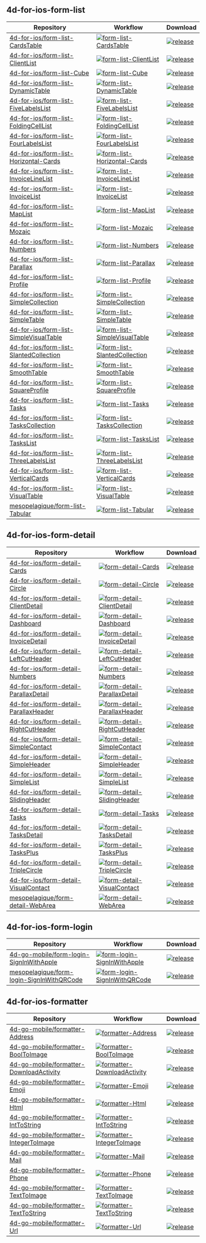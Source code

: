 ## 4d-for-ios-form-list

| Repository | Workflow | Download |
| ---------- | -------- | -------- |
|[4d-for-ios/form-list-CardsTable](https://github.com/4d-for-ios/form-list-CardsTable) |[![form-list-CardsTable](https://github.com/4d-for-ios/form-list-CardsTable/workflows/check/badge.svg)](https://github.com/4d-for-ios/form-list-CardsTable/actions?workflow=check) |[![release](https://img.shields.io/github/v/release/4d-for-ios/form-list-CardsTable)](https://github.com/4d-for-ios/form-list-CardsTable/releases/latest/download/form-list-CardsTable.zip)|
|[4d-for-ios/form-list-ClientList](https://github.com/4d-for-ios/form-list-ClientList) |[![form-list-ClientList](https://github.com/4d-for-ios/form-list-ClientList/workflows/check/badge.svg)](https://github.com/4d-for-ios/form-list-ClientList/actions?workflow=check) |[![release](https://img.shields.io/github/v/release/4d-for-ios/form-list-ClientList)](https://github.com/4d-for-ios/form-list-ClientList/releases/latest/download/form-list-ClientList.zip)|
|[4d-for-ios/form-list-Cube](https://github.com/4d-for-ios/form-list-Cube) |[![form-list-Cube](https://github.com/4d-for-ios/form-list-Cube/workflows/check/badge.svg)](https://github.com/4d-for-ios/form-list-Cube/actions?workflow=check) |[![release](https://img.shields.io/github/v/release/4d-for-ios/form-list-Cube)](https://github.com/4d-for-ios/form-list-Cube/releases/latest/download/form-list-Cube.zip)|
|[4d-for-ios/form-list-DynamicTable](https://github.com/4d-for-ios/form-list-DynamicTable) |[![form-list-DynamicTable](https://github.com/4d-for-ios/form-list-DynamicTable/workflows/check/badge.svg)](https://github.com/4d-for-ios/form-list-DynamicTable/actions?workflow=check) |[![release](https://img.shields.io/github/v/release/4d-for-ios/form-list-DynamicTable)](https://github.com/4d-for-ios/form-list-DynamicTable/releases/latest/download/form-list-DynamicTable.zip)|
|[4d-for-ios/form-list-FiveLabelsList](https://github.com/4d-for-ios/form-list-FiveLabelsList) |[![form-list-FiveLabelsList](https://github.com/4d-for-ios/form-list-FiveLabelsList/workflows/check/badge.svg)](https://github.com/4d-for-ios/form-list-FiveLabelsList/actions?workflow=check) |[![release](https://img.shields.io/github/v/release/4d-for-ios/form-list-FiveLabelsList)](https://github.com/4d-for-ios/form-list-FiveLabelsList/releases/latest/download/form-list-FiveLabelsList.zip)|
|[4d-for-ios/form-list-FoldingCellList](https://github.com/4d-for-ios/form-list-FoldingCellList) |[![form-list-FoldingCellList](https://github.com/4d-for-ios/form-list-FoldingCellList/workflows/check/badge.svg)](https://github.com/4d-for-ios/form-list-FoldingCellList/actions?workflow=check) |[![release](https://img.shields.io/github/v/release/4d-for-ios/form-list-FoldingCellList)](https://github.com/4d-for-ios/form-list-FoldingCellList/releases/latest/download/form-list-FoldingCellList.zip)|
|[4d-for-ios/form-list-FourLabelsList](https://github.com/4d-for-ios/form-list-FourLabelsList) |[![form-list-FourLabelsList](https://github.com/4d-for-ios/form-list-FourLabelsList/workflows/check/badge.svg)](https://github.com/4d-for-ios/form-list-FourLabelsList/actions?workflow=check) |[![release](https://img.shields.io/github/v/release/4d-for-ios/form-list-FourLabelsList)](https://github.com/4d-for-ios/form-list-FourLabelsList/releases/latest/download/form-list-FourLabelsList.zip)|
|[4d-for-ios/form-list-Horizontal-Cards](https://github.com/4d-for-ios/form-list-Horizontal-Cards) |[![form-list-Horizontal-Cards](https://github.com/4d-for-ios/form-list-Horizontal-Cards/workflows/check/badge.svg)](https://github.com/4d-for-ios/form-list-Horizontal-Cards/actions?workflow=check) |[![release](https://img.shields.io/github/v/release/4d-for-ios/form-list-Horizontal-Cards)](https://github.com/4d-for-ios/form-list-Horizontal-Cards/releases/latest/download/form-list-Horizontal-Cards.zip)|
|[4d-for-ios/form-list-InvoiceLineList](https://github.com/4d-for-ios/form-list-InvoiceLineList) |[![form-list-InvoiceLineList](https://github.com/4d-for-ios/form-list-InvoiceLineList/workflows/check/badge.svg)](https://github.com/4d-for-ios/form-list-InvoiceLineList/actions?workflow=check) |[![release](https://img.shields.io/github/v/release/4d-for-ios/form-list-InvoiceLineList)](https://github.com/4d-for-ios/form-list-InvoiceLineList/releases/latest/download/form-list-InvoiceLineList.zip)|
|[4d-for-ios/form-list-InvoiceList](https://github.com/4d-for-ios/form-list-InvoiceList) |[![form-list-InvoiceList](https://github.com/4d-for-ios/form-list-InvoiceList/workflows/check/badge.svg)](https://github.com/4d-for-ios/form-list-InvoiceList/actions?workflow=check) |[![release](https://img.shields.io/github/v/release/4d-for-ios/form-list-InvoiceList)](https://github.com/4d-for-ios/form-list-InvoiceList/releases/latest/download/form-list-InvoiceList.zip)|
|[4d-for-ios/form-list-MapList](https://github.com/4d-for-ios/form-list-MapList) |[![form-list-MapList](https://github.com/4d-for-ios/form-list-MapList/workflows/check/badge.svg)](https://github.com/4d-for-ios/form-list-MapList/actions?workflow=check) |[![release](https://img.shields.io/github/v/release/4d-for-ios/form-list-MapList)](https://github.com/4d-for-ios/form-list-MapList/releases/latest/download/form-list-MapList.zip)|
|[4d-for-ios/form-list-Mozaic](https://github.com/4d-for-ios/form-list-Mozaic) |[![form-list-Mozaic](https://github.com/4d-for-ios/form-list-Mozaic/workflows/check/badge.svg)](https://github.com/4d-for-ios/form-list-Mozaic/actions?workflow=check) |[![release](https://img.shields.io/github/v/release/4d-for-ios/form-list-Mozaic)](https://github.com/4d-for-ios/form-list-Mozaic/releases/latest/download/form-list-Mozaic.zip)|
|[4d-for-ios/form-list-Numbers](https://github.com/4d-for-ios/form-list-Numbers) |[![form-list-Numbers](https://github.com/4d-for-ios/form-list-Numbers/workflows/check/badge.svg)](https://github.com/4d-for-ios/form-list-Numbers/actions?workflow=check) |[![release](https://img.shields.io/github/v/release/4d-for-ios/form-list-Numbers)](https://github.com/4d-for-ios/form-list-Numbers/releases/latest/download/form-list-Numbers.zip)|
|[4d-for-ios/form-list-Parallax](https://github.com/4d-for-ios/form-list-Parallax) |[![form-list-Parallax](https://github.com/4d-for-ios/form-list-Parallax/workflows/check/badge.svg)](https://github.com/4d-for-ios/form-list-Parallax/actions?workflow=check) |[![release](https://img.shields.io/github/v/release/4d-for-ios/form-list-Parallax)](https://github.com/4d-for-ios/form-list-Parallax/releases/latest/download/form-list-Parallax.zip)|
|[4d-for-ios/form-list-Profile](https://github.com/4d-for-ios/form-list-Profile) |[![form-list-Profile](https://github.com/4d-for-ios/form-list-Profile/workflows/check/badge.svg)](https://github.com/4d-for-ios/form-list-Profile/actions?workflow=check) |[![release](https://img.shields.io/github/v/release/4d-for-ios/form-list-Profile)](https://github.com/4d-for-ios/form-list-Profile/releases/latest/download/form-list-Profile.zip)|
|[4d-for-ios/form-list-SimpleCollection](https://github.com/4d-for-ios/form-list-SimpleCollection) |[![form-list-SimpleCollection](https://github.com/4d-for-ios/form-list-SimpleCollection/workflows/check/badge.svg)](https://github.com/4d-for-ios/form-list-SimpleCollection/actions?workflow=check) |[![release](https://img.shields.io/github/v/release/4d-for-ios/form-list-SimpleCollection)](https://github.com/4d-for-ios/form-list-SimpleCollection/releases/latest/download/form-list-SimpleCollection.zip)|
|[4d-for-ios/form-list-SimpleTable](https://github.com/4d-for-ios/form-list-SimpleTable) |[![form-list-SimpleTable](https://github.com/4d-for-ios/form-list-SimpleTable/workflows/check/badge.svg)](https://github.com/4d-for-ios/form-list-SimpleTable/actions?workflow=check) |[![release](https://img.shields.io/github/v/release/4d-for-ios/form-list-SimpleTable)](https://github.com/4d-for-ios/form-list-SimpleTable/releases/latest/download/form-list-SimpleTable.zip)|
|[4d-for-ios/form-list-SimpleVisualTable](https://github.com/4d-for-ios/form-list-SimpleVisualTable) |[![form-list-SimpleVisualTable](https://github.com/4d-for-ios/form-list-SimpleVisualTable/workflows/check/badge.svg)](https://github.com/4d-for-ios/form-list-SimpleVisualTable/actions?workflow=check) |[![release](https://img.shields.io/github/v/release/4d-for-ios/form-list-SimpleVisualTable)](https://github.com/4d-for-ios/form-list-SimpleVisualTable/releases/latest/download/form-list-SimpleVisualTable.zip)|
|[4d-for-ios/form-list-SlantedCollection](https://github.com/4d-for-ios/form-list-SlantedCollection) |[![form-list-SlantedCollection](https://github.com/4d-for-ios/form-list-SlantedCollection/workflows/check/badge.svg)](https://github.com/4d-for-ios/form-list-SlantedCollection/actions?workflow=check) |[![release](https://img.shields.io/github/v/release/4d-for-ios/form-list-SlantedCollection)](https://github.com/4d-for-ios/form-list-SlantedCollection/releases/latest/download/form-list-SlantedCollection.zip)|
|[4d-for-ios/form-list-SmoothTable](https://github.com/4d-for-ios/form-list-SmoothTable) |[![form-list-SmoothTable](https://github.com/4d-for-ios/form-list-SmoothTable/workflows/check/badge.svg)](https://github.com/4d-for-ios/form-list-SmoothTable/actions?workflow=check) |[![release](https://img.shields.io/github/v/release/4d-for-ios/form-list-SmoothTable)](https://github.com/4d-for-ios/form-list-SmoothTable/releases/latest/download/form-list-SmoothTable.zip)|
|[4d-for-ios/form-list-SquareProfile](https://github.com/4d-for-ios/form-list-SquareProfile) |[![form-list-SquareProfile](https://github.com/4d-for-ios/form-list-SquareProfile/workflows/check/badge.svg)](https://github.com/4d-for-ios/form-list-SquareProfile/actions?workflow=check) |[![release](https://img.shields.io/github/v/release/4d-for-ios/form-list-SquareProfile)](https://github.com/4d-for-ios/form-list-SquareProfile/releases/latest/download/form-list-SquareProfile.zip)|
|[4d-for-ios/form-list-Tasks](https://github.com/4d-for-ios/form-list-Tasks) |[![form-list-Tasks](https://github.com/4d-for-ios/form-list-Tasks/workflows/check/badge.svg)](https://github.com/4d-for-ios/form-list-Tasks/actions?workflow=check) |[![release](https://img.shields.io/github/v/release/4d-for-ios/form-list-Tasks)](https://github.com/4d-for-ios/form-list-Tasks/releases/latest/download/form-list-Tasks.zip)|
|[4d-for-ios/form-list-TasksCollection](https://github.com/4d-for-ios/form-list-TasksCollection) |[![form-list-TasksCollection](https://github.com/4d-for-ios/form-list-TasksCollection/workflows/check/badge.svg)](https://github.com/4d-for-ios/form-list-TasksCollection/actions?workflow=check) |[![release](https://img.shields.io/github/v/release/4d-for-ios/form-list-TasksCollection)](https://github.com/4d-for-ios/form-list-TasksCollection/releases/latest/download/form-list-TasksCollection.zip)|
|[4d-for-ios/form-list-TasksList](https://github.com/4d-for-ios/form-list-TasksList) |[![form-list-TasksList](https://github.com/4d-for-ios/form-list-TasksList/workflows/check/badge.svg)](https://github.com/4d-for-ios/form-list-TasksList/actions?workflow=check) |[![release](https://img.shields.io/github/v/release/4d-for-ios/form-list-TasksList)](https://github.com/4d-for-ios/form-list-TasksList/releases/latest/download/form-list-TasksList.zip)|
|[4d-for-ios/form-list-ThreeLabelsList](https://github.com/4d-for-ios/form-list-ThreeLabelsList) |[![form-list-ThreeLabelsList](https://github.com/4d-for-ios/form-list-ThreeLabelsList/workflows/check/badge.svg)](https://github.com/4d-for-ios/form-list-ThreeLabelsList/actions?workflow=check) |[![release](https://img.shields.io/github/v/release/4d-for-ios/form-list-ThreeLabelsList)](https://github.com/4d-for-ios/form-list-ThreeLabelsList/releases/latest/download/form-list-ThreeLabelsList.zip)|
|[4d-for-ios/form-list-VerticalCards](https://github.com/4d-for-ios/form-list-VerticalCards) |[![form-list-VerticalCards](https://github.com/4d-for-ios/form-list-VerticalCards/workflows/check/badge.svg)](https://github.com/4d-for-ios/form-list-VerticalCards/actions?workflow=check) |[![release](https://img.shields.io/github/v/release/4d-for-ios/form-list-VerticalCards)](https://github.com/4d-for-ios/form-list-VerticalCards/releases/latest/download/form-list-VerticalCards.zip)|
|[4d-for-ios/form-list-VisualTable](https://github.com/4d-for-ios/form-list-VisualTable) |[![form-list-VisualTable](https://github.com/4d-for-ios/form-list-VisualTable/workflows/check/badge.svg)](https://github.com/4d-for-ios/form-list-VisualTable/actions?workflow=check) |[![release](https://img.shields.io/github/v/release/4d-for-ios/form-list-VisualTable)](https://github.com/4d-for-ios/form-list-VisualTable/releases/latest/download/form-list-VisualTable.zip)|
|[mesopelagique/form-list-Tabular](https://github.com/mesopelagique/form-list-Tabular) |[![form-list-Tabular](https://github.com/mesopelagique/form-list-Tabular/workflows/check/badge.svg)](https://github.com/mesopelagique/form-list-Tabular/actions?workflow=check) |[![release](https://img.shields.io/github/v/release/mesopelagique/form-list-Tabular)](https://github.com/mesopelagique/form-list-Tabular/releases/latest/download/form-list-Tabular.zip)|

## 4d-for-ios-form-detail

| Repository | Workflow | Download |
| ---------- | -------- | -------- |
|[4d-for-ios/form-detail-Cards](https://github.com/4d-for-ios/form-detail-Cards) |[![form-detail-Cards](https://github.com/4d-for-ios/form-detail-Cards/workflows/check/badge.svg)](https://github.com/4d-for-ios/form-detail-Cards/actions?workflow=check) |[![release](https://img.shields.io/github/v/release/4d-for-ios/form-detail-Cards)](https://github.com/4d-for-ios/form-detail-Cards/releases/latest/download/form-detail-Cards.zip)|
|[4d-for-ios/form-detail-Circle](https://github.com/4d-for-ios/form-detail-Circle) |[![form-detail-Circle](https://github.com/4d-for-ios/form-detail-Circle/workflows/check/badge.svg)](https://github.com/4d-for-ios/form-detail-Circle/actions?workflow=check) |[![release](https://img.shields.io/github/v/release/4d-for-ios/form-detail-Circle)](https://github.com/4d-for-ios/form-detail-Circle/releases/latest/download/form-detail-Circle.zip)|
|[4d-for-ios/form-detail-ClientDetail](https://github.com/4d-for-ios/form-detail-ClientDetail) |[![form-detail-ClientDetail](https://github.com/4d-for-ios/form-detail-ClientDetail/workflows/check/badge.svg)](https://github.com/4d-for-ios/form-detail-ClientDetail/actions?workflow=check) |[![release](https://img.shields.io/github/v/release/4d-for-ios/form-detail-ClientDetail)](https://github.com/4d-for-ios/form-detail-ClientDetail/releases/latest/download/form-detail-ClientDetail.zip)|
|[4d-for-ios/form-detail-Dashboard](https://github.com/4d-for-ios/form-detail-Dashboard) |[![form-detail-Dashboard](https://github.com/4d-for-ios/form-detail-Dashboard/workflows/check/badge.svg)](https://github.com/4d-for-ios/form-detail-Dashboard/actions?workflow=check) |[![release](https://img.shields.io/github/v/release/4d-for-ios/form-detail-Dashboard)](https://github.com/4d-for-ios/form-detail-Dashboard/releases/latest/download/form-detail-Dashboard.zip)|
|[4d-for-ios/form-detail-InvoiceDetail](https://github.com/4d-for-ios/form-detail-InvoiceDetail) |[![form-detail-InvoiceDetail](https://github.com/4d-for-ios/form-detail-InvoiceDetail/workflows/check/badge.svg)](https://github.com/4d-for-ios/form-detail-InvoiceDetail/actions?workflow=check) |[![release](https://img.shields.io/github/v/release/4d-for-ios/form-detail-InvoiceDetail)](https://github.com/4d-for-ios/form-detail-InvoiceDetail/releases/latest/download/form-detail-InvoiceDetail.zip)|
|[4d-for-ios/form-detail-LeftCutHeader](https://github.com/4d-for-ios/form-detail-LeftCutHeader) |[![form-detail-LeftCutHeader](https://github.com/4d-for-ios/form-detail-LeftCutHeader/workflows/check/badge.svg)](https://github.com/4d-for-ios/form-detail-LeftCutHeader/actions?workflow=check) |[![release](https://img.shields.io/github/v/release/4d-for-ios/form-detail-LeftCutHeader)](https://github.com/4d-for-ios/form-detail-LeftCutHeader/releases/latest/download/form-detail-LeftCutHeader.zip)|
|[4d-for-ios/form-detail-Numbers](https://github.com/4d-for-ios/form-detail-Numbers) |[![form-detail-Numbers](https://github.com/4d-for-ios/form-detail-Numbers/workflows/check/badge.svg)](https://github.com/4d-for-ios/form-detail-Numbers/actions?workflow=check) |[![release](https://img.shields.io/github/v/release/4d-for-ios/form-detail-Numbers)](https://github.com/4d-for-ios/form-detail-Numbers/releases/latest/download/form-detail-Numbers.zip)|
|[4d-for-ios/form-detail-ParallaxDetail](https://github.com/4d-for-ios/form-detail-ParallaxDetail) |[![form-detail-ParallaxDetail](https://github.com/4d-for-ios/form-detail-ParallaxDetail/workflows/check/badge.svg)](https://github.com/4d-for-ios/form-detail-ParallaxDetail/actions?workflow=check) |[![release](https://img.shields.io/github/v/release/4d-for-ios/form-detail-ParallaxDetail)](https://github.com/4d-for-ios/form-detail-ParallaxDetail/releases/latest/download/form-detail-ParallaxDetail.zip)|
|[4d-for-ios/form-detail-ParallaxHeader](https://github.com/4d-for-ios/form-detail-ParallaxHeader) |[![form-detail-ParallaxHeader](https://github.com/4d-for-ios/form-detail-ParallaxHeader/workflows/check/badge.svg)](https://github.com/4d-for-ios/form-detail-ParallaxHeader/actions?workflow=check) |[![release](https://img.shields.io/github/v/release/4d-for-ios/form-detail-ParallaxHeader)](https://github.com/4d-for-ios/form-detail-ParallaxHeader/releases/latest/download/form-detail-ParallaxHeader.zip)|
|[4d-for-ios/form-detail-RightCutHeader](https://github.com/4d-for-ios/form-detail-RightCutHeader) |[![form-detail-RightCutHeader](https://github.com/4d-for-ios/form-detail-RightCutHeader/workflows/check/badge.svg)](https://github.com/4d-for-ios/form-detail-RightCutHeader/actions?workflow=check) |[![release](https://img.shields.io/github/v/release/4d-for-ios/form-detail-RightCutHeader)](https://github.com/4d-for-ios/form-detail-RightCutHeader/releases/latest/download/form-detail-RightCutHeader.zip)|
|[4d-for-ios/form-detail-SimpleContact](https://github.com/4d-for-ios/form-detail-SimpleContact) |[![form-detail-SimpleContact](https://github.com/4d-for-ios/form-detail-SimpleContact/workflows/check/badge.svg)](https://github.com/4d-for-ios/form-detail-SimpleContact/actions?workflow=check) |[![release](https://img.shields.io/github/v/release/4d-for-ios/form-detail-SimpleContact)](https://github.com/4d-for-ios/form-detail-SimpleContact/releases/latest/download/form-detail-SimpleContact.zip)|
|[4d-for-ios/form-detail-SimpleHeader](https://github.com/4d-for-ios/form-detail-SimpleHeader) |[![form-detail-SimpleHeader](https://github.com/4d-for-ios/form-detail-SimpleHeader/workflows/check/badge.svg)](https://github.com/4d-for-ios/form-detail-SimpleHeader/actions?workflow=check) |[![release](https://img.shields.io/github/v/release/4d-for-ios/form-detail-SimpleHeader)](https://github.com/4d-for-ios/form-detail-SimpleHeader/releases/latest/download/form-detail-SimpleHeader.zip)|
|[4d-for-ios/form-detail-SimpleList](https://github.com/4d-for-ios/form-detail-SimpleList) |[![form-detail-SimpleList](https://github.com/4d-for-ios/form-detail-SimpleList/workflows/check/badge.svg)](https://github.com/4d-for-ios/form-detail-SimpleList/actions?workflow=check) |[![release](https://img.shields.io/github/v/release/4d-for-ios/form-detail-SimpleList)](https://github.com/4d-for-ios/form-detail-SimpleList/releases/latest/download/form-detail-SimpleList.zip)|
|[4d-for-ios/form-detail-SlidingHeader](https://github.com/4d-for-ios/form-detail-SlidingHeader) |[![form-detail-SlidingHeader](https://github.com/4d-for-ios/form-detail-SlidingHeader/workflows/check/badge.svg)](https://github.com/4d-for-ios/form-detail-SlidingHeader/actions?workflow=check) |[![release](https://img.shields.io/github/v/release/4d-for-ios/form-detail-SlidingHeader)](https://github.com/4d-for-ios/form-detail-SlidingHeader/releases/latest/download/form-detail-SlidingHeader.zip)|
|[4d-for-ios/form-detail-Tasks](https://github.com/4d-for-ios/form-detail-Tasks) |[![form-detail-Tasks](https://github.com/4d-for-ios/form-detail-Tasks/workflows/check/badge.svg)](https://github.com/4d-for-ios/form-detail-Tasks/actions?workflow=check) |[![release](https://img.shields.io/github/v/release/4d-for-ios/form-detail-Tasks)](https://github.com/4d-for-ios/form-detail-Tasks/releases/latest/download/form-detail-Tasks.zip)|
|[4d-for-ios/form-detail-TasksDetail](https://github.com/4d-for-ios/form-detail-TasksDetail) |[![form-detail-TasksDetail](https://github.com/4d-for-ios/form-detail-TasksDetail/workflows/check/badge.svg)](https://github.com/4d-for-ios/form-detail-TasksDetail/actions?workflow=check) |[![release](https://img.shields.io/github/v/release/4d-for-ios/form-detail-TasksDetail)](https://github.com/4d-for-ios/form-detail-TasksDetail/releases/latest/download/form-detail-TasksDetail.zip)|
|[4d-for-ios/form-detail-TasksPlus](https://github.com/4d-for-ios/form-detail-TasksPlus) |[![form-detail-TasksPlus](https://github.com/4d-for-ios/form-detail-TasksPlus/workflows/check/badge.svg)](https://github.com/4d-for-ios/form-detail-TasksPlus/actions?workflow=check) |[![release](https://img.shields.io/github/v/release/4d-for-ios/form-detail-TasksPlus)](https://github.com/4d-for-ios/form-detail-TasksPlus/releases/latest/download/form-detail-TasksPlus.zip)|
|[4d-for-ios/form-detail-TripleCircle](https://github.com/4d-for-ios/form-detail-TripleCircle) |[![form-detail-TripleCircle](https://github.com/4d-for-ios/form-detail-TripleCircle/workflows/check/badge.svg)](https://github.com/4d-for-ios/form-detail-TripleCircle/actions?workflow=check) |[![release](https://img.shields.io/github/v/release/4d-for-ios/form-detail-TripleCircle)](https://github.com/4d-for-ios/form-detail-TripleCircle/releases/latest/download/form-detail-TripleCircle.zip)|
|[4d-for-ios/form-detail-VisualContact](https://github.com/4d-for-ios/form-detail-VisualContact) |[![form-detail-VisualContact](https://github.com/4d-for-ios/form-detail-VisualContact/workflows/check/badge.svg)](https://github.com/4d-for-ios/form-detail-VisualContact/actions?workflow=check) |[![release](https://img.shields.io/github/v/release/4d-for-ios/form-detail-VisualContact)](https://github.com/4d-for-ios/form-detail-VisualContact/releases/latest/download/form-detail-VisualContact.zip)|
|[mesopelagique/form-detail-WebArea](https://github.com/mesopelagique/form-detail-WebArea) |[![form-detail-WebArea](https://github.com/mesopelagique/form-detail-WebArea/workflows/check/badge.svg)](https://github.com/mesopelagique/form-detail-WebArea/actions?workflow=check) |[![release](https://img.shields.io/github/v/release/mesopelagique/form-detail-WebArea)](https://github.com/mesopelagique/form-detail-WebArea/releases/latest/download/form-detail-WebArea.zip)|

## 4d-for-ios-form-login

| Repository | Workflow | Download |
| ---------- | -------- | -------- |
|[4d-go-mobile/form-login-SignInWithApple](https://github.com/4d-go-mobile/form-login-SignInWithApple) |[![form-login-SignInWithApple](https://github.com/4d-go-mobile/form-login-SignInWithApple/workflows/check/badge.svg)](https://github.com/4d-go-mobile/form-login-SignInWithApple/actions?workflow=check) |[![release](https://img.shields.io/github/v/release/4d-go-mobile/form-login-SignInWithApple)](https://github.com/4d-go-mobile/form-login-SignInWithApple/releases/latest/download/form-login-SignInWithApple.zip)|
|[mesopelagique/form-login-SignInWithQRCode](https://github.com/mesopelagique/form-login-SignInWithQRCode) |[![form-login-SignInWithQRCode](https://github.com/mesopelagique/form-login-SignInWithQRCode/workflows/check/badge.svg)](https://github.com/mesopelagique/form-login-SignInWithQRCode/actions?workflow=check) |[![release](https://img.shields.io/github/v/release/mesopelagique/form-login-SignInWithQRCode)](https://github.com/mesopelagique/form-login-SignInWithQRCode/releases/latest/download/form-login-SignInWithQRCode.zip)|

## 4d-for-ios-formatter

| Repository | Workflow | Download |
| ---------- | -------- | -------- |
|[4d-go-mobile/formatter-Address](https://github.com/4d-go-mobile/formatter-Address) |[![formatter-Address](https://github.com/4d-go-mobile/formatter-Address/workflows/check/badge.svg)](https://github.com/4d-go-mobile/formatter-Address/actions?workflow=check) |[![release](https://img.shields.io/github/v/release/4d-go-mobile/formatter-Address)](https://github.com/4d-go-mobile/formatter-Address/releases/latest/download/formatter-Address.zip)|
|[4d-go-mobile/formatter-BoolToImage](https://github.com/4d-go-mobile/formatter-BoolToImage) |[![formatter-BoolToImage](https://github.com/4d-go-mobile/formatter-BoolToImage/workflows/check/badge.svg)](https://github.com/4d-go-mobile/formatter-BoolToImage/actions?workflow=check) |[![release](https://img.shields.io/github/v/release/4d-go-mobile/formatter-BoolToImage)](https://github.com/4d-go-mobile/formatter-BoolToImage/releases/latest/download/formatter-BoolToImage.zip)|
|[4d-go-mobile/formatter-DownloadActivity](https://github.com/4d-go-mobile/formatter-DownloadActivity) |[![formatter-DownloadActivity](https://github.com/4d-go-mobile/formatter-DownloadActivity/workflows/check/badge.svg)](https://github.com/4d-go-mobile/formatter-DownloadActivity/actions?workflow=check) |[![release](https://img.shields.io/github/v/release/4d-go-mobile/formatter-DownloadActivity)](https://github.com/4d-go-mobile/formatter-DownloadActivity/releases/latest/download/formatter-DownloadActivity.zip)|
|[4d-go-mobile/formatter-Emoji](https://github.com/4d-go-mobile/formatter-Emoji) |[![formatter-Emoji](https://github.com/4d-go-mobile/formatter-Emoji/workflows/check/badge.svg)](https://github.com/4d-go-mobile/formatter-Emoji/actions?workflow=check) |[![release](https://img.shields.io/github/v/release/4d-go-mobile/formatter-Emoji)](https://github.com/4d-go-mobile/formatter-Emoji/releases/latest/download/formatter-Emoji.zip)|
|[4d-go-mobile/formatter-Html](https://github.com/4d-go-mobile/formatter-Html) |[![formatter-Html](https://github.com/4d-go-mobile/formatter-Html/workflows/check/badge.svg)](https://github.com/4d-go-mobile/formatter-Html/actions?workflow=check) |[![release](https://img.shields.io/github/v/release/4d-go-mobile/formatter-Html)](https://github.com/4d-go-mobile/formatter-Html/releases/latest/download/formatter-Html.zip)|
|[4d-go-mobile/formatter-IntToString](https://github.com/4d-go-mobile/formatter-IntToString) |[![formatter-IntToString](https://github.com/4d-go-mobile/formatter-IntToString/workflows/check/badge.svg)](https://github.com/4d-go-mobile/formatter-IntToString/actions?workflow=check) |[![release](https://img.shields.io/github/v/release/4d-go-mobile/formatter-IntToString)](https://github.com/4d-go-mobile/formatter-IntToString/releases/latest/download/formatter-IntToString.zip)|
|[4d-go-mobile/formatter-IntegerToImage](https://github.com/4d-go-mobile/formatter-IntegerToImage) |[![formatter-IntegerToImage](https://github.com/4d-go-mobile/formatter-IntegerToImage/workflows/check/badge.svg)](https://github.com/4d-go-mobile/formatter-IntegerToImage/actions?workflow=check) |[![release](https://img.shields.io/github/v/release/4d-go-mobile/formatter-IntegerToImage)](https://github.com/4d-go-mobile/formatter-IntegerToImage/releases/latest/download/formatter-IntegerToImage.zip)|
|[4d-go-mobile/formatter-Mail](https://github.com/4d-go-mobile/formatter-Mail) |[![formatter-Mail](https://github.com/4d-go-mobile/formatter-Mail/workflows/check/badge.svg)](https://github.com/4d-go-mobile/formatter-Mail/actions?workflow=check) |[![release](https://img.shields.io/github/v/release/4d-go-mobile/formatter-Mail)](https://github.com/4d-go-mobile/formatter-Mail/releases/latest/download/formatter-Mail.zip)|
|[4d-go-mobile/formatter-Phone](https://github.com/4d-go-mobile/formatter-Phone) |[![formatter-Phone](https://github.com/4d-go-mobile/formatter-Phone/workflows/check/badge.svg)](https://github.com/4d-go-mobile/formatter-Phone/actions?workflow=check) |[![release](https://img.shields.io/github/v/release/4d-go-mobile/formatter-Phone)](https://github.com/4d-go-mobile/formatter-Phone/releases/latest/download/formatter-Phone.zip)|
|[4d-go-mobile/formatter-TextToImage](https://github.com/4d-go-mobile/formatter-TextToImage) |[![formatter-TextToImage](https://github.com/4d-go-mobile/formatter-TextToImage/workflows/check/badge.svg)](https://github.com/4d-go-mobile/formatter-TextToImage/actions?workflow=check) |[![release](https://img.shields.io/github/v/release/4d-go-mobile/formatter-TextToImage)](https://github.com/4d-go-mobile/formatter-TextToImage/releases/latest/download/formatter-TextToImage.zip)|
|[4d-go-mobile/formatter-TextToString](https://github.com/4d-go-mobile/formatter-TextToString) |[![formatter-TextToString](https://github.com/4d-go-mobile/formatter-TextToString/workflows/check/badge.svg)](https://github.com/4d-go-mobile/formatter-TextToString/actions?workflow=check) |[![release](https://img.shields.io/github/v/release/4d-go-mobile/formatter-TextToString)](https://github.com/4d-go-mobile/formatter-TextToString/releases/latest/download/formatter-TextToString.zip)|
|[4d-go-mobile/formatter-Url](https://github.com/4d-go-mobile/formatter-Url) |[![formatter-Url](https://github.com/4d-go-mobile/formatter-Url/workflows/check/badge.svg)](https://github.com/4d-go-mobile/formatter-Url/actions?workflow=check) |[![release](https://img.shields.io/github/v/release/4d-go-mobile/formatter-Url)](https://github.com/4d-go-mobile/formatter-Url/releases/latest/download/formatter-Url.zip)|

